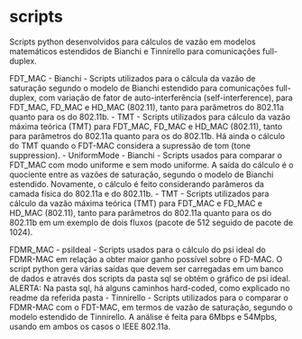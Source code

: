 # scripts
Scripts python desenvolvidos para cálculos de vazão em modelos matemáticos estendidos de Bianchi e Tinnirello para comunicações full-duplex.

FDT_MAC
	- Bianchi
		- Scripts utilizados para o cálcula da vazão de saturação segundo o modelo de Bianchi estendido para comunicações full-duplex, com variação de fator de auto-interferência (self-interference), para FDT_MAC, FD_MAC e HD_MAC (802.11), tanto para parâmetros do 802.11a quanto para os do 802.11b.
	- TMT
		- Scripts utilizados para cálculo da vazão máxima teórica (TMT) para FDT_MAC, FD_MAC e HD_MAC (802.11), tanto para parâmetros do 802.11a quanto para os do 802.11b. Há ainda o cálculo do TMT quando o FDT-MAC considera a supressão de tom (tone suppression).
	- UniformMode
		- Bianchi
			- Scripts usados para comparar o FDT_MAC com modo uniforme e sem modo uniforme. A saída do cálculo é o quociente entre as vazões de saturação, segundo o modelo de Bianchi estendido. Novamente, o cálculo é feito considerando parâmeros da camada física do 802.11a e do 802.11b.
		- TMT
			- Scripts utilizados para cálculo da vazão máxima teórica (TMT) para FDT_MAC e FD_MAC e HD_MAC (802.11), tanto para parâmetros do 802.11a quanto para os do 802.11b em um exemplo de dois fluxos (pacote de 512 seguido de pacote de 1024).

FDMR_MAC
	- psiIdeal
		- Scripts usados para o cálculo do psi ideal do FDMR-MAC em relação a obter maior ganho possível sobre o FD-MAC. O script python gera várias saídas que devem ser carregadas em um banco de dados e através dos scripts da pasta sql se obtém o gráfico de psi ideal. ALERTA: Na pasta sql, há alguns caminhos hard-coded, como explicado no readme da referida pasta
	- Tinnirello
		- Scripts utilizados para o comparar o FDMR-MAC com o FDT-MAC, em termos de vazão de saturação, segundo o modelo estendido de Tinnirello. A análise é feita para 6Mbps e 54Mpbs, usando em ambos os casos o IEEE 802.11a.
